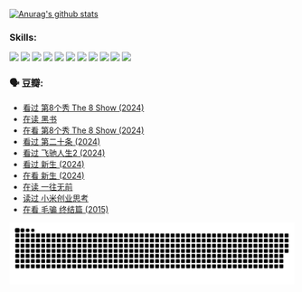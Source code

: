
[![Anurag's github stats](https://github-readme-stats.vercel.app/api?username=w940853815)](https://github.com/anuraghazra/github-readme-stats)

### Skills:

<code><img height="32" src="https://cdn.jsdelivr.net/npm/simple-icons@v5/icons/python.svg"></code>
<code><img height="32" src="https://cdn.jsdelivr.net/npm/simple-icons@v5/icons/javascript.svg"></code>
<code><img height="32" src="https://cdn.jsdelivr.net/npm/simple-icons@v5/icons/django.svg"></code>
<code><img height="32" src="https://cdn.jsdelivr.net/npm/simple-icons@v5/icons/flask.svg"></code>
<code><img height="32" src="https://cdn.jsdelivr.net/npm/simple-icons@v5/icons/vuetify.svg"></code>
<code><img height="32" src="https://cdn.jsdelivr.net/npm/simple-icons@v5/icons/git.svg"></code>
<code><img height="32" src="https://cdn.jsdelivr.net/npm/simple-icons@v5/icons/docker.svg"></code>
<code><img height="32" src="https://cdn.jsdelivr.net/npm/simple-icons@v5/icons/postgresql.svg"></code>
<code><img height="32" src="https://cdn.jsdelivr.net/npm/simple-icons@v5/icons/elasticsearch.svg"></code>
<code><img height="32" src="https://cdn.jsdelivr.net/npm/simple-icons@v5/icons/macos.svg"></code>
<code><img height="32" src="https://cdn.jsdelivr.net/npm/simple-icons@v5/icons/linux.svg"></code>

### 🗣 豆瓣:

<!-- DOUBAN-ACTIVITIES:START -->
- [看过 第8个秀 The 8 Show‎ (2024)](https://www.douban.com/people/136069238/status/4622960077/?_i=17179473)
- [在读 黑书](https://www.douban.com/people/136069238/status/4621189759/?_i=17179473)
- [在看 第8个秀 The 8 Show‎ (2024)](https://www.douban.com/people/136069238/status/4619801154/?_i=17179473)
- [看过 第二十条‎ (2024)](https://www.douban.com/people/136069238/status/4618624208/?_i=17179473)
- [看过 飞驰人生2‎ (2024)](https://www.douban.com/people/136069238/status/4616048805/?_i=17179473)
- [看过 新生‎ (2024)](https://www.douban.com/people/136069238/status/4612373431/?_i=17179473)
- [在看 新生‎ (2024)](https://www.douban.com/people/136069238/status/4607441062/?_i=17179473)
- [在读 一往无前](https://www.douban.com/people/136069238/status/4590507310/?_i=17179473)
- [读过 小米创业思考](https://www.douban.com/people/136069238/status/4590506983/?_i=17179473)
- [在看 毛骗 终结篇‎ (2015)](https://www.douban.com/people/136069238/status/4581971924/?_i=17179473)
<!-- DOUBAN-ACTIVITIES:END -->


![Snake animation](https://raw.githubusercontent.com/w940853815/w940853815/output/github-contribution-grid-snake.svg)

<!--
**w940853815/w940853815** is a ✨ _special_ ✨ repository because its `README.md` (this file) appears on your GitHub profile.

Here are some ideas to get you started:

- 🔭 I’m currently working on ...
- 🌱 I’m currently learning ...
- 👯 I’m looking to collaborate on ...
- 🤔 I’m looking for help with ...
- 💬 Ask me about ...
- 📫 How to reach me: ...
- 😄 Pronouns: ...
- ⚡ Fun fact: ...
-->
